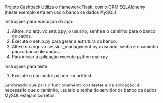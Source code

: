 Projeto Cashback
  Utiliza o framework Flask, com o ORM SQLAlchemy (neste exemplo está em uso o banco de dados MySQL).

Instruções para execução do app:
  1) Altere, no arquivo setup.py, o usuário, senha e o caminho para o banco de dados.
  2) Execute o setup.py para gerar a estrutura do banco.
  3) Altere no arquivo session_management.py o usuário, senha e o caminho para o banco de dados.
  4) Para iniciar a aplicação execute python main.py
  
Instruções para teste
  1) Execute o comando: python -m unittest
  
Lembrando que para o funcionamento dos testes e da aplicação, é necessário que
o caminho, usuário e senha do servidor de banco de dados MySQL estejam corretos.
